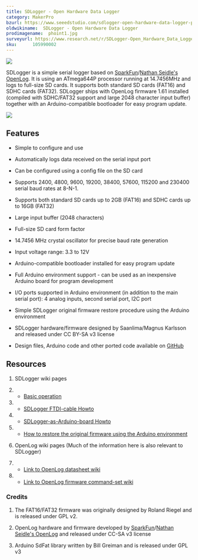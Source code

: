 ```yaml
---
title: SDLogger - Open Hardware Data Logger
category: MakerPro
bzurl: https://www.seeedstudio.com/sdlogger-open-hardware-data-logger-p-723.html?cPath=132_136
oldwikiname:  SDLogger - Open Hardware Data Logger
prodimagename:  phoint1.jpg
surveyurl: https://www.research.net/r/SDLogger-Open_Hardware_Data_Logger
sku:      105990002
---
```

![](http://bz.seeedstudio.com/depot/images/product/sdlogger1.jpg)

SDLogger is a simple serial logger based on [SparkFun](http://www.sparkfun.com/)/[Nathan Seidle's OpenLog](https://github.com/sparkfun/OpenLog/wiki/). It is using an ATmega644P processor running at 14.7456MHz and logs to full-size SD cards. It supports both standard SD cards (FAT16) and SDHC cards (FAT32). SDLogger ships with OpenLog firmware 1.61 installed (compiled with SDHC/FAT32 support and large 2048 character input buffer) together with an Arduino-compatible bootloader for easy program update.

[![](https://github.com/SeeedDocument/Seeed-WiKi/raw/master/docs/images/300px-Get_One_Now_Banner-ragular.png)](https://www.seeedstudio.com/sdlogger-open-hardware-data-logger-p-723.html?cPath=132_136)


##   Features

*   Simple to configure and use

*   Automatically logs data received on the serial input port

*   Can be configured using a config file on the SD card

*   Supports 2400, 4800, 9600, 19200, 38400, 57600, 115200 and 230400 serial baud rates at 8-N-1.

*   Supports both standard SD cards up to 2GB (FAT16) and SDHC cards up to 16GB (FAT32)

*   Large input buffer (2048 characters)

*   Full-size SD card form factor

*   14.7456 MHz crystal oscillator for precise baud rate generation

*   Input voltage range: 3.3 to 12V

*   Arduino-compatible bootloader installed for easy program update

*   Full Arduino environment support - can be used as an inexpensive Arduino board for program development

*   I/O ports supported in Arduino environment (in addition to the main serial port): 4 analog inputs, second serial port, I2C port

*   Simple SDLogger original firmware restore procedure using the Arduino environment

*   SDLogger hardware/firmware designed by Saanlima/Magnus Karlsson and released under CC BY-SA v3 license

*   Design files, Arduino code and other ported code available on [GitHub](http://github.com/magnuskarlsson/SDLogger)

##   Resources

1.  SDLogger wiki pages

1.  *   [Basic operation](https://github.com/magnuskarlsson/SDLogger/wiki/Basic-operation)

1.  *   [SDLogger FTDI-cable Howto](https://github.com/magnuskarlsson/SDLogger/wiki/FTDI-cable-Howto)

1.  *   [SDLogger-as-Arduino-board Howto](https://github.com/magnuskarlsson/SDLogger/wiki/Arduino-howto)

1.  *   [How to restore the original firmware using the Arduino environment](https://github.com/magnuskarlsson/SDLogger/wiki/SDLogger-firmware-restore)

1.  OpenLog wiki pages (Much of the information here is also relevant to SDLogger)

1.  *   [Link to OpenLog datasheet wiki](https://github.com/sparkfun/OpenLog/wiki/datasheet)

1.  *   [Link to OpenLog firmware command-set wiki](https://github.com/sparkfun/OpenLog/wiki/command-set)


###   Credits

1.  The FAT16/FAT32 firmware was originally designed by Roland Riegel and is released under GPL v2.

2.  OpenLog hardware and firmware developed by [SparkFun](http://www.sparkfun.com/)/[Nathan Seidle's OpenLog](http://github.com/nseidle/OpenLog/wiki) and released under CC-SA v3 license

3.  Arduino SdFat library written by Bill Greiman and is released under GPL v3
